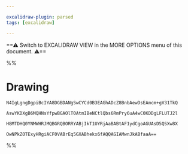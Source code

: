 ```yaml
---

excalidraw-plugin: parsed
tags: [excalidraw]

---
```

==⚠  Switch to EXCALIDRAW VIEW in the MORE OPTIONS menu of this document. ⚠==


%%
# Drawing
```compressed-json
N4IgLgngDgpiBcIYA8DGBDANgSwCYCd0B3EAGhADcZ8BnbAewDsEAmcm+gV31TkQ

AswYKDXgB6MQHNsYfpwBGAOlT0AtmIBeNCtlQbs6RmPry6uA4wC0KDDgLFLUTJ2l

H8MTDHQ0YNMWHRJMQBGRQBORRYABjIkT1UYRjAaBABtAF1ydCgoAGUAsD5QSXw8X

OwNPkZOTExyHRgiACF0VABrEq5GXABhekx6fAQQAGIAMwnJkABfaaA==
```
%%
